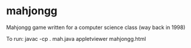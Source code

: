 # mahjongg
Mahjongg game written for a computer science class (way back in 1998)

To run:
javac -cp . mah.java
appletviewer mahjongg.html
